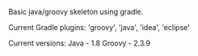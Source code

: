 Basic java/groovy skeleton using gradle.

Current Gradle plugins:
'groovy', 'java', 'idea', 'eclipse'

Current versions:
Java - 1.8
Groovy - 2.3.9
